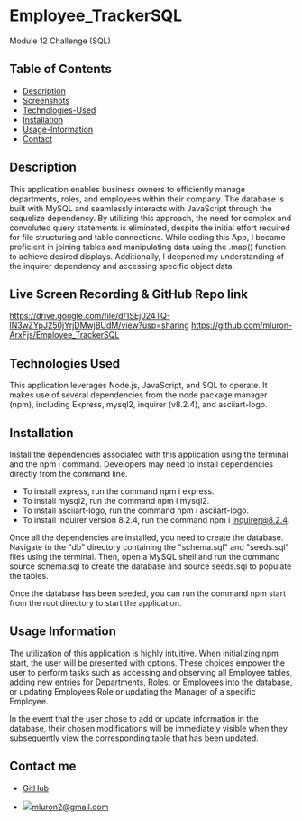 # Employee_TrackerSQL
Module 12 Challenge (SQL)
## Table of Contents

*  [Description](#Description)
           <a name="Description"></a>
*  [Screenshots](#Screenshots)
          <a name="Screenshots"></a>
*  [Technologies-Used](#Technologies-Used)
          <a name="Technologies Used"></a>           
*  [Installation](#Installation)
          <a name="Installation"></a>          
*  [Usage-Information](#Usage-Information)
          <a name="Usage-Information"></a>        
*  [Contact](#Contact-me)
          <a name="Questions"></a> 
          

##  Description 
This application enables business owners to efficiently manage departments, roles, and employees within their company. The database is built with MySQL and seamlessly interacts with JavaScript through the sequelize dependency. By utilizing this approach, the need for complex and convoluted query statements is eliminated, despite the initial effort required for file structuring and table connections.
While coding this App, I became proficient in joining tables and manipulating data using the .map() function to achieve desired displays. Additionally, I deepened my understanding of the inquirer dependency and accessing specific object data.

##  Live Screen Recording & GitHub Repo link 
https://drive.google.com/file/d/1SEj024TQ-lN3wZYpJ250jYrjDMwjBUdM/view?usp=sharing
https://github.com/mluron-ArxFjs/Employee_TrackerSQL

## Technologies Used
This application leverages Node.js, JavaScript, and SQL to operate. It makes use of several dependencies from the node package manager (npm), including Express, mysql2, inquirer (v8.2.4), and asciiart-logo.

## Installation
Install the dependencies associated with this application using the terminal and the npm i command. Developers may need to install dependencies directly from the command line.

* To install express, run the command npm i express.
* To install mysql2, run the command npm i mysql2.
* To install asciiart-logo, run the command npm i asciiart-logo.
* To install Inquirer version 8.2.4, run the command npm i inquirer@8.2.4.


Once all the dependencies are installed, you need to create the database. Navigate to the "db" directory containing the "schema.sql" and "seeds.sql" files using the terminal. Then, open a MySQL shell and run the command source schema.sql to create the database and source seeds.sql to populate the tables.

Once the database has been seeded, you can run the command npm start from the root directory to start the application.

## Usage Information

The utilization of this application is highly intuitive. When initializing npm start, the user will be presented with options. These choices empower the user to perform tasks such as accessing and observing all Employee tables, adding new entries for Departments, Roles, or Employees into the database, or updating Employees Role or updating the Manager of a specific Employee.

In the event that the user chose to add or update information in the database, their chosen modifications will be immediately visible when they subsequently view the corresponding table that has been updated.


## Contact me
- [GitHub](https://github.com/mluron-ArxFjs)

- ![](https://img.shields.io/badge/Gmail-D14836?style=for-the-badge&logo=gmail&logoColor=white)mluron2@gmail.com
